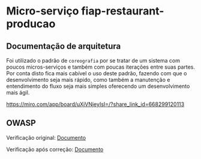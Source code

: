 # Micro-serviço fiap-restaurant-producao

## Documentação de arquitetura

Foi utilizado o padrão de `coreografia` por se tratar de um sistema com poucos micros-serviços e também com poucas iterações entre suas partes. Por conta disto fica mais cabível o uso deste padrão, fazendo com que o desenvolvimento seja mais rápido, como também a manutenção e entendimento do fluxo seja mais simples oferecendo um desenvolvimento mais ágil.

https://miro.com/app/board/uXjVNjeyIsI=/?share_link_id=668299120113

## OWASP

Verificação original: <a href="./assets/owasp-zap-antes/documento.html">Documento</a>

Verificação após correção: <a href="./assets/owasp-zap-depois/documento.html">Documento</a>
